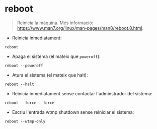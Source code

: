# reboot

> Reinicia la màquina.
> Més informació: <https://www.man7.org/linux/man-pages/man8/reboot.8.html>.

- Reinicia inmediatament:

`reboot`

- Apaga el sistema (el mateix que `poweroff`):

`reboot --poweroff`

- Atura el sistema (el mateix que halt):

`reboot --halt`

- Reinicia inmediatament sense contactar l'adminstrador del sistema:

`reboot --force --force`

- Escriu l'entrada wtmp shutdown sense reiniciar el sistema:

`reboot --wtmp-only`
